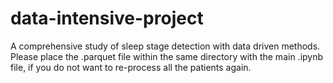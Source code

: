 # data-intensive-project
A comprehensive study of sleep stage detection with data driven methods.
Please place the .parquet file within the same directory with the main .ipynb file, if you do not want to re-process all the patients again.
